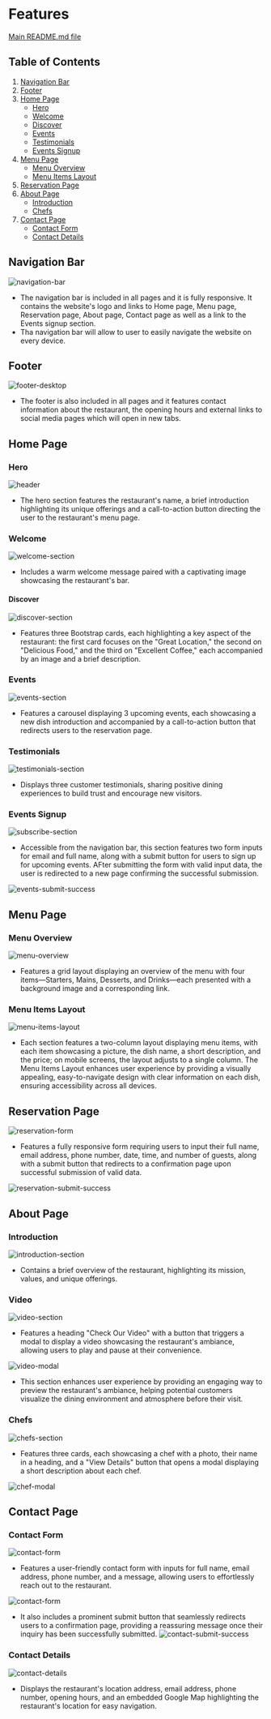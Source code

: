 # Features
[Main README.md file](https://github.com/FlorinMiron98/urban-steakhouse-restaurant/blob/main/README.md)

## Table of Contents
1. [Navigation Bar](#navigation-bar)
2. [Footer](#footer)
3. [Home Page](#home-page)
   - [Hero](#hero)
   - [Welcome](#welcome)
   - [Discover](#discover)
   - [Events](#events)
   - [Testimonials](#testimonials)
   - [Events Signup](#events-signup)
4. [Menu Page](#menu-page)
   - [Menu Overview](#menu-overview)
   - [Menu Items Layout](#menu-items-layout)
5. [Reservation Page](#reservation-page)
6. [About Page](#)
   - [Introduction](#introduction)
   - [Chefs](#chefs)
7. [Contact Page](#contact-page)
   - [Contact Form](#contact-form)
   - [Contact Details](#contact-details)

## Navigation Bar

![navigation-bar](https://github.com/user-attachments/assets/26271387-fd73-4f0c-b539-89cb2490111b)

- The navigation bar is included in all pages and it is fully responsive. It contains the website's logo and links to Home page, Menu page, Reservation page, About page, Contact page as well as a link to the Events signup section.
- Tha navigation bar will allow to user to easily navigate the website on every device.

## Footer

![footer-desktop](https://github.com/user-attachments/assets/c28bfd6a-192f-430f-a193-5123e05a51d5)

- The footer is also included in all pages and it features contact information about the restaurant, the opening hours and external links to social media pages which will open in new tabs.

## Home Page
### Hero

![header](https://github.com/user-attachments/assets/5e861f68-c163-4966-b164-ee46907e6587)

- The hero section features the restaurant's name, a brief introduction highlighting its unique offerings and a call-to-action button directing the user to the restaurant's menu page.

### Welcome

![welcome-section](https://github.com/user-attachments/assets/c8ec4534-5fad-4119-a74e-0fdeec6b5a3e)

- Includes a warm welcome message paired with a captivating image showcasing the restaurant's bar.

#### Discover

![discover-section](https://github.com/user-attachments/assets/1ed4e7c9-ac16-4574-93ff-4d7302d8e405)

- Features three Bootstrap cards, each highlighting a key aspect of the restaurant: the first card focuses on the "Great Location," the second on "Delicious Food," and the third on "Excellent Coffee," each accompanied by an image and a brief description.

### Events

![events-section](https://github.com/user-attachments/assets/61c962b8-0b52-4666-bace-ed8036da4a05)

- Features a carousel displaying 3 upcoming events, each showcasing a new dish introduction and accompanied by a call-to-action button that redirects users to the reservation page.

### Testimonials

![testimonials-section](https://github.com/user-attachments/assets/82c3d436-9d89-4b9c-be46-e113b64b63c8)

- Displays three customer testimonials, sharing positive dining experiences to build trust and encourage new visitors.

### Events Signup

![subscribe-section](https://github.com/user-attachments/assets/35cd7d06-fa0e-48b9-96fb-40d943000c2f)

- Accessible from the navigation bar, this section features two form inputs for email and full name, along with a submit button for users to sign up for upcoming events. AFter submitting the form with valid input data, the user is redirected to a new page confirming the successful submission.

![events-submit-success](https://github.com/user-attachments/assets/9696ab8d-73ab-42f0-b655-0098d35f78fe)

## Menu Page
### Menu Overview

![menu-overview](https://github.com/user-attachments/assets/ebe6f14f-20bd-4cd5-a507-aaca31742f29)

- Features a grid layout displaying an overview of the menu with four items—Starters, Mains, Desserts, and Drinks—each presented with a background image and a corresponding link.

### Menu Items Layout

![menu-items-layout](https://github.com/user-attachments/assets/f28eaf54-e9f0-497e-9bd2-3a91d0a6af13)

- Each section features a two-column layout displaying menu items, with each item showcasing a picture, the dish name, a short description, and the price; on mobile screens, the layout adjusts to a single column. The Menu Items Layout enhances user experience by providing a visually appealing, easy-to-navigate design with clear information on each dish, ensuring accessibility across all devices.

## Reservation Page

![reservation-form](https://github.com/user-attachments/assets/087dae5d-a9c6-4a57-a6e4-ebe8ef49b3c2)

- Features a fully responsive form requiring users to input their full name, email address, phone number, date, time, and number of guests, along with a submit button that redirects to a confirmation page upon successful submission of valid data.

![reservation-submit-success](https://github.com/user-attachments/assets/89c8a223-e26e-46b7-af96-b030cabdf1d7)

## About Page
### Introduction

![introduction-section](https://github.com/user-attachments/assets/79d830c8-e162-4835-ba48-b5a952124063)

- Contains a brief overview of the restaurant, highlighting its mission, values, and unique offerings.

### Video

![video-section](https://github.com/user-attachments/assets/c271a386-95d4-4fbc-959c-372b0587dc03)

- Features a heading "Check Our Video" with a button that triggers a modal to display a video showcasing the restaurant's ambiance, allowing users to play and pause at their convenience.

![video-modal](https://github.com/user-attachments/assets/616a409c-dbd1-40da-b23c-b8f27a9f9f3c)

- This section enhances user experience by providing an engaging way to preview the restaurant's ambiance, helping potential customers visualize the dining environment and atmosphere before their visit.

### Chefs

![chefs-section](https://github.com/user-attachments/assets/9842936b-a659-4c88-9bcd-0755e96d5d1d)

- Features three cards, each showcasing a chef with a photo, their name in a heading, and a "View Details" button that opens a modal displaying a short description about each chef.

![chef-modal](https://github.com/user-attachments/assets/4b108740-3002-4956-95c0-505ebce0457e)

## Contact Page
### Contact Form

![contact-form](https://github.com/user-attachments/assets/7a564e38-f912-4f5a-8ad6-f8c3775384b6)

- Features a user-friendly contact form with inputs for full name, email address, phone number, and a message, allowing users to effortlessly reach out to the restaurant.

![contact-form](https://github.com/user-attachments/assets/cbe3c9a6-7a56-4241-8629-626215576317)

-   It also includes a prominent submit button that seamlessly redirects users to a confirmation page, providing a reassuring message once their inquiry has been successfully submitted.
![contact-submit-success](https://github.com/user-attachments/assets/e0d1632b-9eed-4aa6-b5e3-8e31db762d6b)

### Contact Details

![contact-details](https://github.com/user-attachments/assets/8971844b-f174-4583-b5ee-7470af17d334)

- Displays the restaurant's location address, email address, phone number, opening hours, and an embedded Google Map highlighting the restaurant's location for easy navigation.



